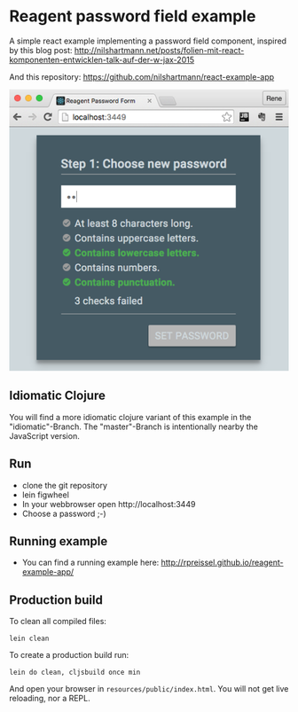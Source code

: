 Reagent password field example
============================

A simple react example implementing a password field component, inspired by this blog post: http://nilshartmann.net/posts/folien-mit-react-komponenten-entwicklen-talk-auf-der-w-jax-2015

And this repository:
https://github.com/nilshartmann/react-example-app

[![Sample Application](screenshot.png)](http://rpreissel.github.io/reagent-example-app/)

Idiomatic Clojure
-----------------
You will find a more idiomatic clojure variant of this example in the "idiomatic"-Branch.
The "master"-Branch is intentionally nearby the JavaScript version.

Run
---
* clone the git repository
* lein figwheel
* In your webbrowser open http://localhost:3449
* Choose a password ;-)

Running example
---------------
* You can find a running example here: http://rpreissel.github.io/reagent-example-app/



Production build
----------------


To clean all compiled files:

    lein clean

To create a production build run:

    lein do clean, cljsbuild once min

And open your browser in `resources/public/index.html`. You will not
get live reloading, nor a REPL.
